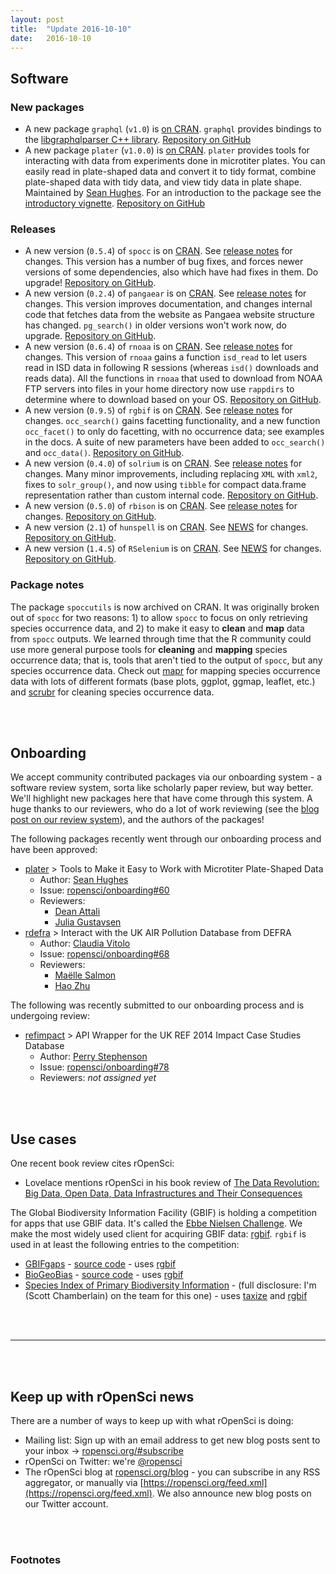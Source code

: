 ```yaml
---
layout: post
title:  "Update 2016-10-10"
date:   2016-10-10
---
```


## Software

### New packages

* A new package `graphql` (`v1.0`) is [on CRAN](https://cran.rstudio.com/web/packages/graphql). `graphql` provides bindings to the [libgraphqlparser C++ library](https://github.com/graphql/libgraphqlparser). [Repository on GitHub][graphql]
* A new package `plater` (`v1.0.0`) is [on CRAN](https://cran.rstudio.com/web/packages/plater). `plater` provides tools for interacting with data from experiments done in microtiter plates.
You can easily read in plate-shaped data and convert it to tidy format, combine plate-shaped data with tidy data, and view tidy data in plate shape. Maintained by [Sean Hughes](https://github.com/seaaan). For an introduction to the package see the [introductory vignette](https://cran.rstudio.com/web/packages/plater/vignettes/plater-basics.html). [Repository on GitHub][plater]

### Releases

* A new version (`0.5.4`) of `spocc` is on [CRAN](https://cran.rstudio.com/web/packages/spocc). See [release notes](https://github.com/ropensci/spocc/releases/tag/v0.5.4) for changes. This version has a number of bug fixes, and forces newer versions of some dependencies, also which have had fixes in them. Do upgrade! [Repository on GitHub][spocc].
* A new version (`0.2.4`) of `pangaear` is on [CRAN](https://cran.rstudio.com/web/packages/pangaear). See [release notes](https://github.com/ropensci/pangaear/releases/tag/v0.2.4) for changes. This version improves documentation, and changes internal code that fetches data from the website as Pangaea website structure has changed. `pg_search()` in older versions won't work now, do upgrade. [Repository on GitHub][pangaear].
* A new version (`0.6.4`) of `rnoaa` is on [CRAN](https://cran.rstudio.com/web/packages/rnoaa). See [release notes](https://github.com/ropensci/rnoaa/releases/tag/v0.6.4) for changes. This version of `rnoaa` gains a function `isd_read` to let users read in ISD data in following R sessions (whereas `isd()` downloads and reads data). All the functions in `rnoaa` that used to download from NOAA FTP servers into files in your home directory now use `rappdirs` to determine where to download based on your OS. [Repository on GitHub][rnoaa].
* A new version (`0.9.5`) of `rgbif` is on [CRAN](https://cran.rstudio.com/web/packages/rgbif). See [release notes](https://github.com/ropensci/rnoaa/releases/tag/v0.9.5) for changes. `occ_search()` gains facetting functionality, and a new function `occ_facet()` to only do facetting, with no occurrence data; see examples in the docs. A suite of new parameters have been added to `occ_search()` and `occ_data()`. [Repository on GitHub][rgbif].
* A new version (`0.4.0`) of `solrium` is on [CRAN](https://cran.rstudio.com/web/packages/solrium). See [release notes](https://github.com/ropensci/rnoaa/releases/tag/v0.4.0) for changes. Many minor improvements, including replacing `XML` with `xml2`, fixes to `solr_group()`, and now using `tibble` for compact data.frame representation rather than custom internal code.  [Repository on GitHub][solrium].
* A new version (`0.5.0`) of `rbison` is on [CRAN](https://cran.rstudio.com/web/packages/rbison). See [release notes](https://github.com/ropensci/rbison/releases/tag/v0.5.0) for changes. [Repository on GitHub][rbison].
* A new version (`2.1`) of `hunspell` is on [CRAN](https://cran.rstudio.com/web/packages/hunspell). See [NEWS](https://github.com/ropensci/hunspell/blob/master/NEWS) for changes. [Repository on GitHub][hunspell].
* A new version (`1.4.5`) of `RSelenium` is on [CRAN](https://cran.rstudio.com/web/packages/RSelenium). See [NEWS](https://github.com/ropensci/RSelenium/blob/master/NEWS) for changes. [Repository on GitHub][RSelenium].

### Package notes

The package `spoccutils` is now archived on CRAN. It was originally broken out of `spocc` for two reasons: 1) to allow `spocc` to focus on only retrieving species occurrence data, and 2) to make it easy to __clean__ and __map__ data from `spocc` outputs. We learned through time that the R community could use more general purpose tools for __cleaning__ and __mapping__ species occurrence data; that is, tools that aren't tied to the output of `spocc`, but any species occurrence data. Check out [mapr][mapr] for mapping species occurrence data with lots of different formats (base plots, ggplot, ggmap, leaflet, etc.) and [scrubr][scrubr] for cleaning species occurrence data.

<br><br>

## Onboarding

We accept community contributed packages via our onboarding system - a software review
system, sorta like scholarly paper review, but way better. We'll highlight new packages
here that have come through this system. A huge thanks to our reviewers, who
do a lot of work reviewing (see the [blog post on our review system](https://ropensci.org/blog/2016/03/28/software-review)), and the authors of the packages!

The following packages recently went through our onboarding process and have been approved:

* [plater][] > Tools to Make it Easy to Work with Microtiter Plate-Shaped Data
    * Author: [Sean Hughes](https://github.com/seaaan)
    * Issue: [ropensci/onboarding#60](https://github.com/ropensci/onboarding/issues/60)
    * Reviewers:
        * [Dean Attali](https://github.com/daattali)
        * [Julia Gustavsen](https://github.com/jooolia)
* [rdefra][] > Interact with the UK AIR Pollution Database from DEFRA
    * Author: [Claudia Vitolo](https://github.com/cvitolo)
    * Issue: [ropensci/onboarding#68](https://github.com/ropensci/onboarding/issues/68)
    * Reviewers:
        * [Maëlle Salmon](https://github.com/masalmon)
        * [Hao Zhu](https://github.com/haozhu233)

The following was recently submitted to our onboarding process and is undergoing review:

* [refimpact][] > API Wrapper for the UK REF 2014 Impact Case Studies Database
    * Author: [Perry Stephenson](https://github.com/perrystephenson)
    * Issue: [ropensci/onboarding#78](https://github.com/ropensci/onboarding/issues/78)
    * Reviewers: _not assigned yet_

<br><br>

## Use cases

One recent book review cites rOpenSci:

* Lovelace mentions rOpenSci in his book review of [The Data Revolution: Big Data, Open Data, Data Infrastructures and Their Consequences](https://doi.org/10.1111/jors.12293)

The Global Biodiversity Information Facility (GBIF) is holding a competition for apps that use GBIF data. It's called the [Ebbe Nielsen Challenge](http://gbif2016.devpost.com/). We make the most widely used client for acquiring GBIF data: [rgbif](https://github.com/ropensci/rgbif). `rgbif` is used in at least the following entries to the competition:

* [GBIFgaps](http://devpost.com/software/gbifgaps) - [source code](https://github.com/jrfep/GBIFgaps) - uses [rgbif][rgbif]
* [BioGeoBias](http://devpost.com/software/biogeobias) - [source code](https://github.com/JanLauGe/BioGeoBias) - uses [rgbif][rgbif]
* [Species Index of Primary Biodiversity Information](http://devpost.com/software/species-index-of-primary-biodiversity-information) - (full disclosure: I'm (Scott Chamberlain) on the team for this one) - uses [taxize][taxize] and [rgbif][rgbif]

<br><br>

-----------------------------

<br><br>

## Keep up with rOpenSci news

There are a number of ways to keep up with what rOpenSci is doing:

* Mailing list: Sign up with an email address to get new blog posts sent to your inbox -> [ropensci.org/#subscribe](https://ropensci.org/#subscribe)
* rOpenSci on Twitter: we're [@ropensci](https://twitter.com/ropensci)
* The rOpenSci blog at [ropensci.org/blog](https://ropensci.org/blog) - you can subscribe in any RSS aggregator, or manually via [https://ropensci.org/feed.xml](https://ropensci.org/feed.xml). We also announce new blog posts on our Twitter account.

[mapr]: https://github.com/ropensci/mapr
[scrubr]: https://github.com/ropensci/scrubr
[graphql]: https://github.com/ropensci/graphql
[plater]: https://github.com/ropenscilabs/plater
[rdefra]: https://github.com/ropenscilabs/rdefra
[refimpact]: https://github.com/perrystephenson/refimpact
[spocc]: https://github.com/ropensci/spocc
[pangaear]: https://github.com/ropensci/pangaear
[rnoaa]: https://github.com/ropensci/rnoaa
[taxize]: https://github.com/ropensci/taxize
[rgbif]: https://github.com/ropensci/rgbif
[solrium]: https://github.com/ropensci/solrium
[rbison]: https://github.com/ropensci/rbison
[hunspell]: https://github.com/ropensci/hunspell
[RSelenium]: https://github.com/ropensci/RSelenium

<br><br>

### Footnotes

[^1]: Lovelace, R. (2016).  The Data Revolution: Big Data, Open Data, Data Infrastructures and Their Consequences , by Rob Kitchin. 2014. Thousand Oaks, California: Sage Publications. 222+xvii. ISBN: 978-1446287484, $100. . Journal of Regional Science, 56(4), 722–723. <https://doi.org/10.1111/jors.12293>
